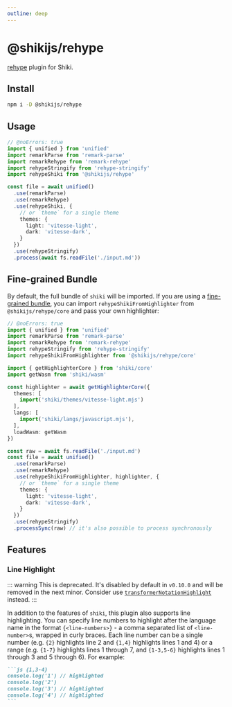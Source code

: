 ```yaml
---
outline: deep
---
```


# @shikijs/rehype

<Badges name="@shikijs/rehype" />

[rehype](https://github.com/rehypejs/rehype) plugin for Shiki.

## Install

```bash
npm i -D @shikijs/rehype
```

## Usage

```ts twoslash
// @noErrors: true
import { unified } from 'unified'
import remarkParse from 'remark-parse'
import remarkRehype from 'remark-rehype'
import rehypeStringify from 'rehype-stringify'
import rehypeShiki from '@shikijs/rehype'

const file = await unified()
  .use(remarkParse)
  .use(remarkRehype)
  .use(rehypeShiki, {
    // or `theme` for a single theme
    themes: {
      light: 'vitesse-light',
      dark: 'vitesse-dark',
    }
  })
  .use(rehypeStringify)
  .process(await fs.readFile('./input.md'))
```

## Fine-grained Bundle

By default, the full bundle of `shiki` will be imported. If you are using a [fine-grained bundle](/guide/install#fine-grained-bundle), you can import `rehypeShikiFromHighlighter` from `@shikijs/rehype/core` and pass your own highlighter:

```ts twoslash
// @noErrors: true
import { unified } from 'unified'
import remarkParse from 'remark-parse'
import remarkRehype from 'remark-rehype'
import rehypeStringify from 'rehype-stringify'
import rehypeShikiFromHighlighter from '@shikijs/rehype/core'

import { getHighlighterCore } from 'shiki/core'
import getWasm from 'shiki/wasm'

const highlighter = await getHighlighterCore({
  themes: [
    import('shiki/themes/vitesse-light.mjs')
  ],
  langs: [
    import('shiki/langs/javascript.mjs'),
  ],
  loadWasm: getWasm
})

const raw = await fs.readFile('./input.md')
const file = await unified()
  .use(remarkParse)
  .use(remarkRehype)
  .use(rehypeShikiFromHighlighter, highlighter, {
    // or `theme` for a single theme
    themes: {
      light: 'vitesse-light',
      dark: 'vitesse-dark',
    }
  })
  .use(rehypeStringify)
  .processSync(raw) // it's also possible to process synchronously
```

## Features

### Line Highlight

::: warning
This is deprecated. It's disabled by default in `v0.10.0` and will be removed in the next minor. Consider use [`transformerNotationHighlight`](https://shiki.style/packages/transformers#transformernotationhighlight) instead.
:::

In addition to the features of `shiki`, this plugin also supports line highlighting. You can specify line numbers to highlight after the language name in the format `{<line-numbers>}` - a comma separated list of `<line-number>`s, wrapped in curly braces. Each line number can be a single number (e.g. `{2}` highlights line 2 and `{1,4}` highlights lines 1 and 4) or a range (e.g. `{1-7}` highlights lines 1 through 7, and `{1-3,5-6}` highlights lines 1 through 3 and 5 through 6). For example:

````md
```js {1,3-4}
console.log('1') // highlighted
console.log('2')
console.log('3') // highlighted
console.log('4') // highlighted
```
````
